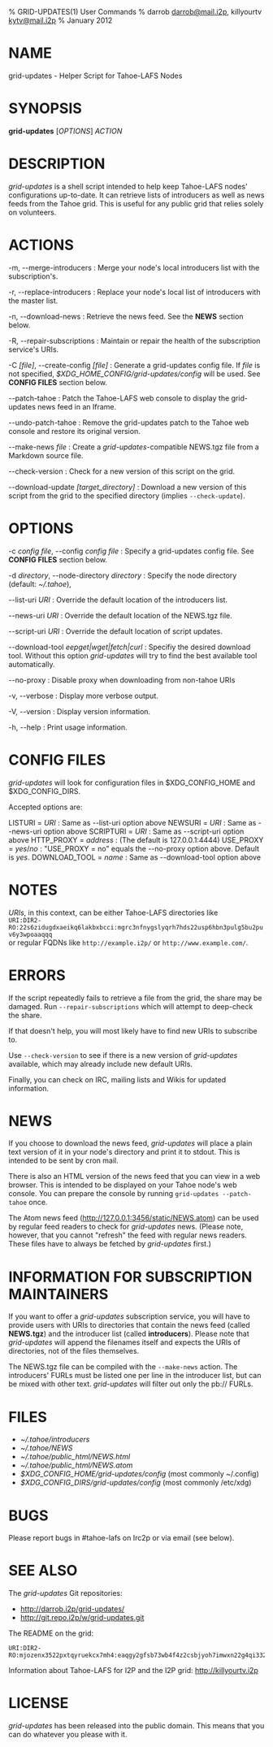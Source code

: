 % GRID-UPDATES(1) User Commands
% darrob <darrob@mail.i2p>, killyourtv <kytv@mail.i2p>
% January 2012

NAME
====

grid-updates - Helper Script for Tahoe-LAFS Nodes

SYNOPSIS
========

**grid-updates** [*OPTIONS*] *ACTION*

DESCRIPTION
===========

*grid-updates* is a shell script intended to help keep Tahoe-LAFS nodes'
configurations up-to-date.  It can retrieve lists of introducers as well as
news feeds from the Tahoe grid.  This is useful for any public grid that
relies solely on volunteers.

ACTIONS
=======

-m, \--merge-introducers
:   Merge your node's local introducers list with the subscription's.

-r, \--replace-introducers
:   Replace your node's local list of introducers with the master list.

-n, \--download-news
:   Retrieve the news feed.  See the **NEWS** section below.

-R, \--repair-subscriptions
:   Maintain or repair the health of the subscription service's URIs.

-C *[file]*, \--create-config *[file]*
:   Generate a grid-updates config file. If *file* is not specified,
	*$XDG_HOME_CONFIG/grid-updates/config* will be used.  See **CONFIG
	FILES** section below.

\--patch-tahoe
:   Patch the Tahoe-LAFS web console to display the grid-updates news feed in
    an Iframe.

\--undo-patch-tahoe
:   Remove the grid-updates patch to the Tahoe web console and restore its
    original version.

\--make-news *file*
:   Create a *grid-updates*-compatible NEWS.tgz file from a Markdown source
    file.

\--check-version
:   Check for a new version of this script on the grid.

\--download-update *[target_directory]*
:   Download a new version of this script from the grid to the specified
    directory (implies `--check-update`).

OPTIONS
=======

-c *config file*, \--config *config file*
:   Specify a grid-updates config file. See **CONFIG FILES** section below.

-d *directory*, \--node-directory *directory*
:   Specify the node directory (default: *~/.tahoe*),

\--list-uri *URI*
:   Override the default location of the introducers list.

\--news-uri *URI*
:   Override the default location of the NEWS.tgz file.

\--script-uri *URI*
:   Override the default location of script updates.

\--download-tool *eepget|wget|fetch|curl*
:   Specifiy the desired download tool. Without this option *grid-updates* will
    try to find the best available tool automatically.

\--no-proxy
:   Disable proxy when downloading from non-tahoe URIs

-v, \--verbose
:   Display more verbose output.

-V, \--version
:   Display version information.

-h, \--help
:   Print usage information.

CONFIG FILES
============

*grid-updates* will look for configuration files in $XDG_CONFIG_HOME and
$XDG_CONFIG_DIRS.

Accepted options are:

LISTURI = *URI*
:    Same as \--list-uri option above
NEWSURI = *URI*
:    Same as \--news-uri option above
SCRIPTURI = *URI*
:    Same as \--script-uri option above
HTTP_PROXY = *address*
:    (The default is 127.0.0.1:4444)
USE_PROXY = *yes*/*no*
:    "USE_PROXY = no" equals the \--no-proxy option above. Default is *yes*.
DOWNLOAD_TOOL = *name*
:    Same as \--download-tool option above

NOTES
=====

*URIs*, in this context, can be either Tahoe-LAFS directories like  
`URI:DIR2-RO:22s6zidugdxaeikq6lakbxbcci:mgrc3nfnygslyqrh7hds22usp6hbn3pulg5bu2puv6y3wpoaaqqq`  
or regular FQDNs like `http://example.i2p/` or `http://www.example.com/`.

ERRORS
======

If the script repeatedly fails to retrieve a file from the grid, the share may
be damaged.  Run `--repair-subscriptions` which will attempt to deep-check the
share.

If that doesn't help, you will most likely have to find new URIs to subscribe
to.

Use `--check-version` to see if there is a new version of *grid-updates*
available, which may already include new default URIs.

Finally, you can check on IRC, mailing lists and Wikis for updated
information.

NEWS
====

If you choose to download the news feed, *grid-updates* will place a plain text
version of it in your node's directory and print it to stdout. This is intended
to be sent by cron mail.

There is also an HTML version of the news feed that you can view in a web
browser. This is intended to be displayed on your Tahoe node's web console. You
can prepare the console by running `grid-updates --patch-tahoe` once.

The Atom news feed (http://127.0.0.1:3456/static/NEWS.atom) can be used by
regular feed readers to check for *grid-updates* news.  (Please note, however,
that you cannot "refresh" the feed with regular news readers.  These files have
to always be fetched by *grid-updates* first.)

INFORMATION FOR SUBSCRIPTION MAINTAINERS
========================================

If you want to offer a *grid-updates* subscription service, you will have to
provide users with URIs to directories that contain the news feed (called
**NEWS.tgz**) and the introducer list (called **introducers**). Please note
that *grid-updates* will append the filenames itself and expects the URIs of
directories, not of the files themselves.

The NEWS.tgz file can be compiled with the `--make-news` action.  The
introducers' FURLs must be listed one per line in the introducer list, but can
be mixed with other text. *grid-updates* will filter out only the pb:// FURLs.

FILES
=====

* *~/.tahoe/introducers*  
* *~/.tahoe/NEWS*  
* *~/.tahoe/public_html/NEWS.html*  
* *~/.tahoe/public_html/NEWS.atom*  
* *\$XDG_CONFIG_HOME/grid-updates/config* (most commonly ~/.config)  
* *\$XDG_CONFIG_DIRS/grid-updates/config* (most commonly /etc/xdg)  

BUGS
====

Please report bugs in #tahoe-lafs on Irc2p or via email (see below).

SEE ALSO
========

The *grid-updates* Git repositories:

* http://darrob.i2p/grid-updates/  
* http://git.repo.i2p/w/grid-updates.git  

The README on the grid:

    URI:DIR2-RO:mjozenx3522pxtqyruekcx7mh4:eaqgy2gfsb73wb4f4z2csbjyoh7imwxn22g4qi332dgcvfyzg73a/README.html

Information about Tahoe-LAFS for I2P and the I2P grid: http://killyourtv.i2p

LICENSE
=======

*grid-updates* has been released into the public domain. This means that you can
do whatever you please with it.

